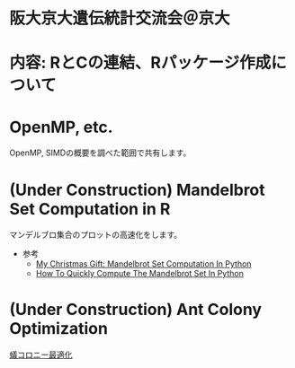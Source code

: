 # 阪大京大遺伝統計交流会＠京大
  # 内容: RとCの連結、Rパッケージ作成について

# OpenMP, etc.
OpenMP, SIMDの概要を調べた範囲で共有します。

# (Under Construction) Mandelbrot Set Computation in R
マンデルブロ集合のプロットの高速化をします。

* 参考
  * [My Christmas Gift: Mandelbrot Set Computation In Python](https://www.ibm.com/developerworks/community/blogs/jfp/entry/My_Christmas_Gift?lang=en)
  * [How To Quickly Compute The Mandelbrot Set In Python](https://www.ibm.com/developerworks/community/blogs/jfp/entry/How_To_Compute_Mandelbrodt_Set_Quickly?lang=en)

# (Under Construction) Ant Colony Optimization
[蟻コロニー最適化](https://ja.wikipedia.org/wiki/蟻コロニー最適化)
